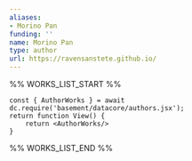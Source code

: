 ```yaml
---
aliases:
- Morino Pan
funding: ''
name: Morino Pan
type: author
url: https://ravensanstete.github.io/
---
```



%% WORKS_LIST_START %%

```datacorejsx
const { AuthorWorks } = await dc.require('basement/datacore/authors.jsx');
return function View() {
    return <AuthorWorks/>
}
```
%% WORKS_LIST_END %%